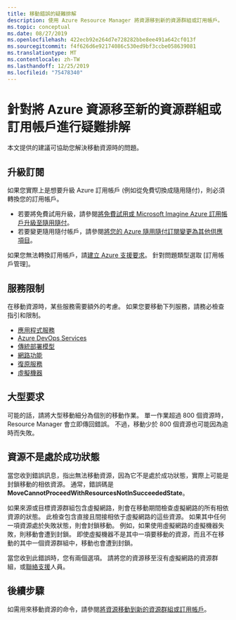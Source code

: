 ```yaml
---
title: 移動錯誤的疑難排解
description: 使用 Azure Resource Manager 將資源移到新的資源群組或訂用帳戶。
ms.topic: conceptual
ms.date: 08/27/2019
ms.openlocfilehash: 422ecb92e264d7e728282bbe8ee491a642cf013f
ms.sourcegitcommit: f4f626d6e92174086c530ed9bf3ccbe058639081
ms.translationtype: MT
ms.contentlocale: zh-TW
ms.lasthandoff: 12/25/2019
ms.locfileid: "75478340"
---
```

# <a name="troubleshoot-moving-azure-resources-to-new-resource-group-or-subscription"></a>針對將 Azure 資源移至新的資源群組或訂用帳戶進行疑難排解

本文提供的建議可協助您解決移動資源時的問題。

## <a name="upgrade-a-subscription"></a>升級訂閱

如果您實際上是想要升級 Azure 訂用帳戶 (例如從免費切換成隨用隨付)，則必須轉換您的訂用帳戶。

* 若要將免費試用升級，請參閱[將免費試用或 Microsoft Imagine Azure 訂用帳戶升級至隨用隨付](../../billing/billing-upgrade-azure-subscription.md)。
* 若要變更隨用隨付帳戶，請參閱[將您的 Azure 隨用隨付訂閱變更為其他供應項目](../../billing/billing-how-to-switch-azure-offer.md)。

如果您無法轉換訂用帳戶，請[建立 Azure 支援要求](../../azure-supportability/how-to-create-azure-support-request.md)。 針對問題類型選取 [訂用帳戶管理]。

## <a name="service-limitations"></a>服務限制

在移動資源時，某些服務需要額外的考慮。 如果您要移動下列服務，請務必檢查指引和限制。

* [應用程式服務](./move-limitations/app-service-move-limitations.md)
* [Azure DevOps Services](/azure/devops/organizations/billing/change-azure-subscription?toc=/azure/azure-resource-manager/toc.json)
* [傳統部署模型](./move-limitations/classic-model-move-limitations.md)
* [網路功能](./move-limitations/networking-move-limitations.md)
* [復原服務](../../backup/backup-azure-move-recovery-services-vault.md?toc=/azure/azure-resource-manager/toc.json)
* [虛擬機器](./move-limitations/virtual-machines-move-limitations.md)

## <a name="large-requests"></a>大型要求

可能的話，請將大型移動細分為個別的移動作業。 單一作業超過 800 個資源時，Resource Manager 會立即傳回錯誤。 不過，移動少於 800 個資源也可能因為逾時而失敗。

## <a name="resource-not-in-succeeded-state"></a>資源不是處於成功狀態

當您收到錯誤訊息，指出無法移動資源，因為它不是處於成功狀態，實際上可能是封鎖移動的相依資源。 通常，錯誤碼是**MoveCannotProceedWithResourcesNotInSucceededState**。

如果來源或目標資源群組包含虛擬網路，則會在移動期間檢查虛擬網路的所有相依資源的狀態。 此檢查包含直接且間接相依于虛擬網路的這些資源。 如果其中任何一項資源處於失敗狀態，則會封鎖移動。 例如，如果使用虛擬網路的虛擬機器失敗，則移動會遭到封鎖。 即使虛擬機器不是其中一項要移動的資源，而且不在移動的其中一個資源群組中，移動也會遭到封鎖。

當您收到此錯誤時，您有兩個選項。 請將您的資源移至沒有虛擬網路的資源群組，或[聯絡支援](../../azure-supportability/how-to-create-azure-support-request.md)人員。

## <a name="next-steps"></a>後續步驟

如需用來移動資源的命令，請參閱[將資源移動到新的資源群組或訂用帳戶](move-resource-group-and-subscription.md)。
